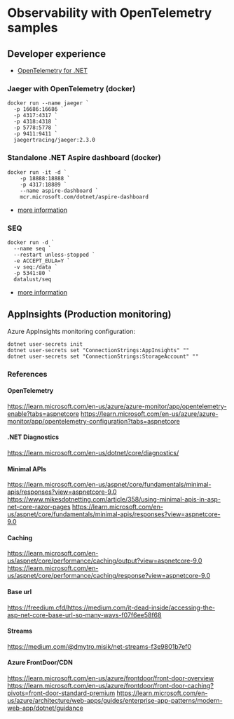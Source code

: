 # Observability with OpenTelemetry samples

## Developer experience

- [OpenTelemetry for .NET](https://opentelemetry.io/docs/languages/net/instrumentation/)

### Jaeger with OpenTelemetry (docker)

```shell
docker run --name jaeger `
  -p 16686:16686 `
  -p 4317:4317 `
  -p 4318:4318 `
  -p 5778:5778 `
  -p 9411:9411 `
  jaegertracing/jaeger:2.3.0
```

### Standalone .NET Aspire dashboard (docker)

```shell
docker run -it -d `
	-p 18888:18888 `
	-p 4317:18889 `
	--name aspire-dashboard `
	mcr.microsoft.com/dotnet/aspire-dashboard
```

- [more information](https://learn.microsoft.com/en-us/dotnet/aspire/fundamentals/dashboard/standalone?tabs=powershell)

### SEQ

```shell
docker run -d `
  --name seq `
  --restart unless-stopped `
  -e ACCEPT_EULA=Y `
  -v seq:/data `
  -p 5341:80 `
  datalust/seq
```

- [more information](https://docs.datalust.co/docs/opentelemetry-net-sdk)

## AppInsights (Production monitoring)

Azure AppInsights monitoring configuration:

```shell
dotnet user-secrets init
dotnet user-secrets set "ConnectionStrings:AppInsights" ""
dotnet user-secrets set "ConnectionStrings:StorageAccount" ""
```

### References

#### OpenTelemetry
https://learn.microsoft.com/en-us/azure/azure-monitor/app/opentelemetry-enable?tabs=aspnetcore
https://learn.microsoft.com/en-us/azure/azure-monitor/app/opentelemetry-configuration?tabs=aspnetcore

#### .NET Diagnostics
https://learn.microsoft.com/en-us/dotnet/core/diagnostics/

#### Minimal APIs
https://learn.microsoft.com/en-us/aspnet/core/fundamentals/minimal-apis/responses?view=aspnetcore-9.0
https://www.mikesdotnetting.com/article/358/using-minimal-apis-in-asp-net-core-razor-pages
https://learn.microsoft.com/en-us/aspnet/core/fundamentals/minimal-apis/responses?view=aspnetcore-9.0

#### Caching
https://learn.microsoft.com/en-us/aspnet/core/performance/caching/output?view=aspnetcore-9.0
https://learn.microsoft.com/en-us/aspnet/core/performance/caching/response?view=aspnetcore-9.0

#### Base url
https://freedium.cfd/https://medium.com/it-dead-inside/accessing-the-asp-net-core-base-url-so-many-ways-f07f6ee58f68

#### Streams
https://medium.com/@dmytro.misik/net-streams-f3e9801b7ef0

#### Azure FrontDoor/CDN
https://learn.microsoft.com/en-us/azure/frontdoor/front-door-overview
https://learn.microsoft.com/en-us/azure/frontdoor/front-door-caching?pivots=front-door-standard-premium
https://learn.microsoft.com/en-us/azure/architecture/web-apps/guides/enterprise-app-patterns/modern-web-app/dotnet/guidance